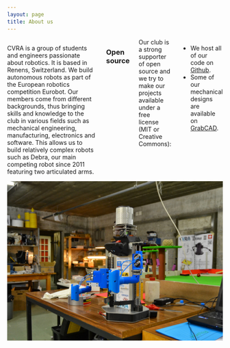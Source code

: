```yaml
---
layout: page
title: About us
---
```


<div class="row">
<div class="large-6 columns">
<p>
CVRA is a group of students and engineers passionate about robotics. It is based in Renens, Switzerland.
We build autonomous robots as part of the European robotics competition Eurobot.
Our members come from different backgrounds, thus bringing skills and knowledge to the club in various fields such as mechanical engineering, manufacturing, electronics and software.
This allows us to build relatively complex robots such as Debra, our main competing robot since 2011 featuring two articulated arms.
</p>

<h3>Open source</h3>
Our club is a strong supporter of open source and we try to make our projects available under a free license (MIT or Creative Commons):

<ul>
<li>We host all of our code on <a href="https://github.com/cvra/">Github</a>.</li>
<li>Some of our mechanical designs are available on <a href="https://grabcad.com/cvra-1/projects">GrabCAD</a>.</li>
</ul>
</div>
<div class="large-6 columns">
<img src="/images/about_us.jpg" alt="Debra, watch the clubhouse!"/>
</div>

</div>
